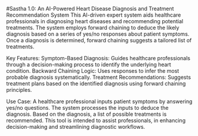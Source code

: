 #Sastha 1.0: An AI-Powered Heart Disease Diagnosis and Treatment Recommendation System
This AI-driven expert system aids healthcare professionals in diagnosing heart diseases and recommending potential treatments. The system employs forward chaining to deduce the likely diagnosis based on a series of yes/no responses about patient symptoms. Once a diagnosis is determined, forward chaining suggests a tailored list of treatments.

Key Features:
Symptom-Based Diagnosis: Guides healthcare professionals through a decision-making process to identify the underlying heart condition.
Backward Chaining Logic: Uses responses to infer the most probable diagnosis systematically.
Treatment Recommendations: Suggests treatment plans based on the identified diagnosis using forward chaining principles.

Use Case:
A healthcare professional inputs patient symptoms by answering yes/no questions.
The system processes the inputs to deduce the diagnosis.
Based on the diagnosis, a list of possible treatments is recommended.
This tool is intended to assist professionals, in enhancing decision-making and streamlining diagnostic workflows.
